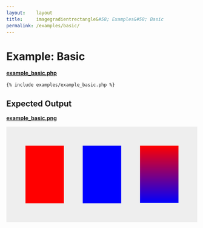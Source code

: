 ```yaml
---
layout:    layout
title:     imagegradientrectangle&#58; Examples&#58; Basic
permalink: /examples/basic/
---
```


# Example: Basic

[**example_basic.php**](https://github.com/andrewgjohnson/imagegradientrectangle/blob/master/examples/example_basic.php)

<pre><code>{% include examples/example_basic.php %}</code></pre>

## Expected Output

[**example_basic.png**](https://github.com/andrewgjohnson/imagegradientrectangle/blob/master/examples/example_basic.png)

![Example: Basic](/examples/example_basic.png "Example: Basic")
